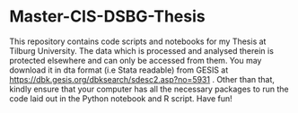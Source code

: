 # Master-CIS-DSBG-Thesis
This repository contains code scripts and notebooks for my Thesis at Tilburg University. The data which is processed and analysed therein is protected elsewhere and can only be accessed from them. You may download it in dta format (i.e Stata readable) from GESIS at https://dbk.gesis.org/dbksearch/sdesc2.asp?no=5931 . Other than that, kindly ensure that your computer has all the necessary packages to run the code laid out in the Python notebook and R script. Have fun!
